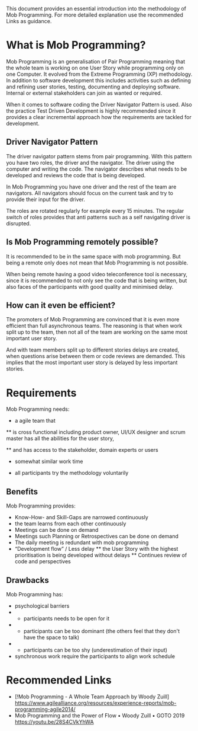 This document provides an essential introduction into the methodology of Mob Programming. For more detailed explanation use the recommended Links as guidance.

# What is Mob Programming?
Mob Programming is an generalisation of Pair Programming meaning that the whole team is working on one User Story while programming only on one Computer. It evolved from the Extreme Programming (XP) methodology.
In addition to software development this includes activities such as defining and refining user stories, testing, documenting and deploying software. Internal or external stakeholders can join as wanted or required.

When it comes to software coding the Driver Navigator Pattern is used. Also the practice Test Driven Development is highly recommended since it provides a clear incremental approach how the requirements are tackled for development.

## Driver Navigator Pattern
The driver navigator pattern stems from pair programming. With this pattern you have two roles, the driver and the navigator. The driver using the computer and writing the code. The navigator describes what needs to be developed and reviews the code that is being developed.

In Mob Programming you have one driver and the rest of the team are navigators. All navigators should focus on the current task and try to provide their input for the driver.

The roles are rotated regularly for example every 15 minutes. The regular switch of roles provides that anti patterns such as a self navigating driver is disrupted.

## Is Mob Programming remotely possible?


It is recommended to be in the same space with mob programming. But being a remote only does not mean that Mob Programming is not possible.

When being remote having a good video teleconference tool is necessary, since it is recommended to not only see the code that is being written, but also faces of the participants with good quality and minimised delay.

## How can it even be efficient?
The promoters of Mob Programming are convinced that it is even more efficient than full asynchronous teams. The reasoning is that when work split up to the team, then not all of the team are working on the same most important user story.

And with team members split up to different stories delays are created, when questions arise between them or code reviews are demanded. This implies that the most important user story is delayed by less important stories.

# Requirements
Mob Programming needs:

* a agile team that

** is cross functional including product owner, UI/UX designer and scrum master has all the abilities for the user story,

** and has access to the stakeholder, domain experts or users

* somewhat similar work time

* all participants try the methodology voluntarily

## Benefits
Mob Programming provides:

* Know-How- and Skill-Gaps are narrowed continuously
* the team learns from each other continuously
* Meetings can be done on demand
* Meetings such Planning or Retrospectives can be done on demand
* The daily meeting is redundant with mob programming
* “Development flow” / Less delay
** the User Story with the highest prioritisation is being developed without delays
** Continues review of code and perspectives

## Drawbacks
Mob Programming has:

* psychological barriers
* * participants needs to be open for it
* * participants can be too dominant (the others feel that they don't have the space to talk)
* * participants can be too shy (underestimation of their input)
* synchronous work require the participants to align work schedule

# Recommended Links
* [!Mob Programming - A Whole Team Approach by Woody Zuill] https://www.agilealliance.org/resources/experience-reports/mob-programming-agile2014/
* Mob Programming and the Power of Flow • Woody Zuill • GOTO 2019 https://youtu.be/28S4CVkYhWA

